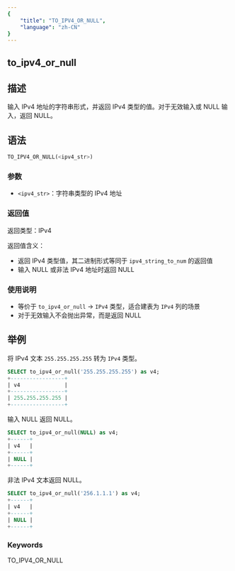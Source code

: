 ```yaml
---
{
    "title": "TO_IPV4_OR_NULL",
    "language": "zh-CN"
}
---
```


## to_ipv4_or_null

## 描述
输入 IPv4 地址的字符串形式，并返回 IPv4 类型的值。对于无效输入或 NULL 输入，返回 NULL。

## 语法
```sql
TO_IPV4_OR_NULL(<ipv4_str>)
```

### 参数
- `<ipv4_str>`：字符串类型的 IPv4 地址

### 返回值
返回类型：IPv4

返回值含义：
- 返回 IPv4 类型值，其二进制形式等同于 `ipv4_string_to_num` 的返回值
- 输入 NULL 或非法 IPv4 地址时返回 NULL

### 使用说明
- 等价于 `to_ipv4_or_null` → `IPv4` 类型，适合建表为 `IPv4` 列的场景
- 对于无效输入不会抛出异常，而是返回 NULL

## 举例

将 IPv4 文本 `255.255.255.255` 转为 `IPv4` 类型。
```sql
SELECT to_ipv4_or_null('255.255.255.255') as v4;
+-----------------+
| v4              |
+-----------------+
| 255.255.255.255 |
+-----------------+
```

输入 NULL 返回 NULL。
```sql
SELECT to_ipv4_or_null(NULL) as v4;
+------+
| v4   |
+------+
| NULL |
+------+
```

非法 IPv4 文本返回 NULL。
```sql
SELECT to_ipv4_or_null('256.1.1.1') as v4;
+------+
| v4   |
+------+
| NULL |
+------+
```

### Keywords

TO_IPV4_OR_NULL
